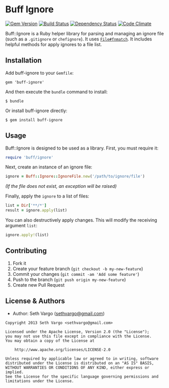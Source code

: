 # Buff Ignore

[![Gem Version](https://badge.fury.io/rb/buff-ignore.svg)](http://badge.fury.io/rb/buff-ignore) [![Build Status](https://travis-ci.org/sethvargo/buff-ignore.svg)](https://travis-ci.org/sethvargo/buff-ignore) [![Dependency Status](https://gemnasium.com/sethvargo/buff-ignore.svg)](https://gemnasium.com/sethvargo/buff-ignore) [![Code Climate](https://codeclimate.com/github/sethvargo/buff-ignore.svg)](https://codeclimate.com/github/sethvargo/buff-ignore)

Buff::Ignore is a Ruby helper library for parsing and managing an ignore file (such as a `.gitignore` or `chefignore`). It uses [`File#fnmatch`](http://www.ruby-doc.org/core-2.0/File.html#method-c-fnmatch). It includes helpful methods for apply ignores to a file list.

## Installation

Add buff-ignore to your `Gemfile`:

```gemfile
gem 'buff-ignore'
```

And then execute the `bundle` command to install:

```
$ bundle
```

Or install buff-ignore directly:

```
$ gem install buff-ignore
```

## Usage

Buff::Ignore is designed to be used as a library. First, you must require it:

```ruby
require 'buff/ignore'
```

Next, create an instance of an ignore file:

```ruby
ignore = Buff::Ignore::IgnoreFile.new('/path/to/ignore/file')
```

_(If the file does not exist, an exception will be raised)_

Finally, apply the `ignore` to a list of files:

```ruby
list = Dir['**/*']
result = ignore.apply(list)
```

You can also destructively apply changes. This will modify the receiving argument `list`:

```ruby
ignore.apply!(list)
```

## Contributing

1. Fork it
2. Create your feature branch (`git checkout -b my-new-feature`)
3. Commit your changes (`git commit -am 'Add some feature'`)
4. Push to the branch (`git push origin my-new-feature`)
5. Create new Pull Request

## License & Authors

- Author: Seth Vargo (sethvargo@gmail.com)

```text
Copyright 2013 Seth Vargo <sethvargo@gmail.com>

Licensed under the Apache License, Version 2.0 (the "License");
you may not use this file except in compliance with the License.
You may obtain a copy of the License at

    http://www.apache.org/licenses/LICENSE-2.0

Unless required by applicable law or agreed to in writing, software
distributed under the License is distributed on an "AS IS" BASIS,
WITHOUT WARRANTIES OR CONDITIONS OF ANY KIND, either express or implied.
See the License for the specific language governing permissions and
limitations under the License.
```
